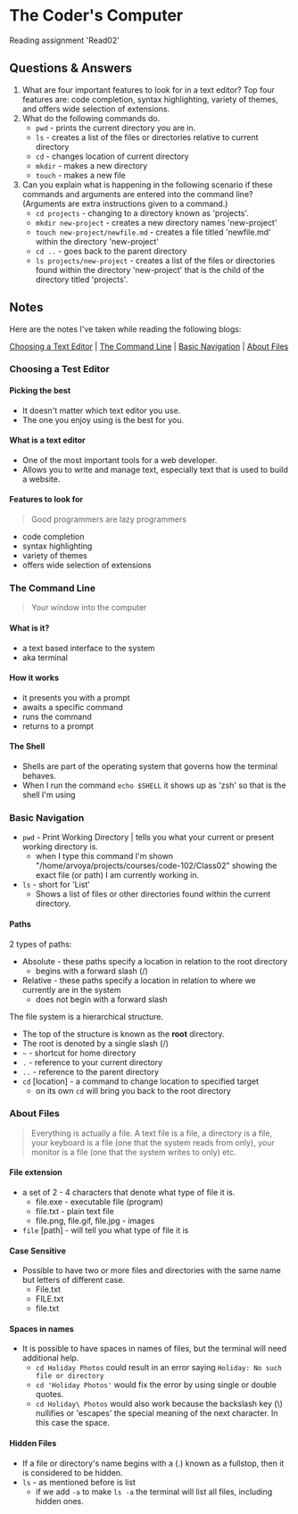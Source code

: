 # The Coder's Computer

Reading assignment 'Read02'

## Questions & Answers

1. What are four important features to look for in a text editor? Top four features are: code completion, syntax highlighting, variety of themes, and offers wide selection of extensions.
2. What do the following commands do.
    - `pwd` - prints the current directory you are in.
    - `ls` - creates a list of the files or directories relative to current directory
    - `cd` - changes location of current directory
    - `mkdir` - makes a new directory
    - `touch` - makes a new file
3. Can you explain what is happening in the following scenario if these commands and arguments are entered into the command line? (Arguments are extra instructions given to a command.)
    - `cd projects` - changing to a directory known as 'projects'.
    - `mkdir new-project` - creates a new directory names 'new-project'
    - `touch new-project/newfile.md` - creates a file titled 'newfile.md' within the directory 'new-project'
    - `cd ..` - goes back to the parent directory
    - `ls projects/new-project` - creates a list of the files or directories found within the directory 'new-project' that is the child of the directory titled 'projects'.

## Notes

Here are the notes I've taken while reading the following blogs:

[Choosing a Text Editor](chrome-extension://efaidnbmnnnibpcajpcglclefindmkaj/https://codefellows.github.io/code-102-guide/curriculum/class-02/Choosing-A-Text-Editor--The-Older-Coder.pdf) \|
[The Command Line](https://ryanstutorials.net/linuxtutorial/commandline.php)
\| [Basic Navigation](https://ryanstutorials.net/linuxtutorial/navigation.php) \| [About Files](https://ryanstutorials.net/linuxtutorial/aboutfiles.php)

### Choosing a Test Editor

#### Picking the best

- It doesn't matter which text editor you use.
- The one you enjoy using is the best for you.

#### What is a text editor

- One of the most important tools for a web developer.
- Allows you to write and manage text, especially text that is used to build a website.

#### Features to look for

> Good programmers are lazy programmers

- code completion
- syntax highlighting
- variety of themes
- offers wide selection of extensions

### The Command Line

> Your window into the computer

#### What is it?

- a text based interface to the system
- aka terminal

#### How it works

- it presents you with a prompt
- awaits a specific command
- runs the command
- returns to a prompt

#### The Shell

- Shells are part of the operating system that governs how the terminal behaves.
- When I run the command
`echo $SHELL` it shows up as 'zsh' so that is the shell I'm using

### Basic Navigation

- `pwd` - Print Working Directory \| tells you what your current or present working directory is.
  - when I type this command I'm shown "/home/arvoya/projects/courses/code-102/Class02" showing the exact file (or path) I am currently working in.
- `ls` - short for 'List'
  - Shows a list of files or other directories found within the current directory.

#### Paths

2 types of paths:

- Absolute - these paths specify a location in relation to the root directory
  - begins with a forward slash (/)
- Relative - these paths specify a location in relation to where we currently are in the system
  - does not begin with a forward slash

The file system is a hierarchical structure.

- The top of the structure is known as the **root** directory. 
- The root is denoted by a single slash (/)
- `~` - shortcut for home directory
- `.` - reference to your current directory
- `..` - reference to the parent directory
- `cd` \[location] - a command to change location to specified target
  - on its own `cd` will bring you back to the root directory

### About Files

> Everything is actually a file. A text file is a file, a directory is a file, your keyboard is a file (one that the system reads from only), your monitor is a file (one that the system writes to only) etc.

#### File extension

- a set of 2 - 4 characters that denote what type of file it is. 
  - file.exe - executable file (program)
  - file.txt - plain text file
  - file.png, file.gif, file.jpg - images
- `file` \[path] - will tell you what type of file it is

#### Case Sensitive

- Possible to have two or more files and directories with the same name but letters of different case. 
  - File.txt
  - FILE.txt
  - file.txt

#### Spaces in names

- It is possible to have spaces in names of files, but the terminal will need additional help. 
  - `cd Holiday Photos` could result in an error saying `Holiday: No such file or directory`
  - `cd 'Holiday Photos'` would fix the error by using single or double quotes. 
  - `cd Holiday\ Photos` would also work because the backslash key (\\) nullifies or 'escapes' the special meaning of the next character. In this case the space.

#### Hidden Files

- If a file or directory's name begins with a (.) known as a fullstop, then it is considered to be hidden. 
- `ls` - as mentioned before is list 
  - if we add `-a` to make `ls -a` the terminal will list all files, including hidden ones.
